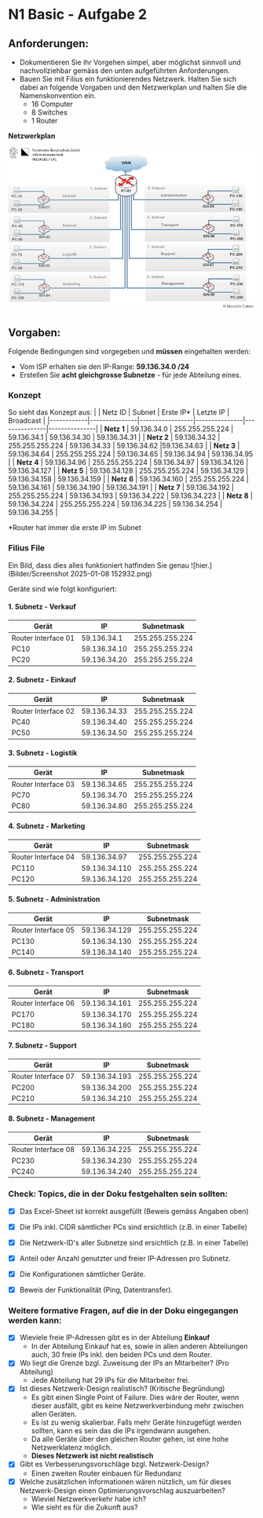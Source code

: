 # N1 Basic - Aufgabe 2


## Anforderungen:
- Dokumentieren Sie ihr Vorgehen simpel, aber möglichst sinnvoll und nachvollziehbar gemäss den unten aufgeführten Anforderungen. 
- Bauen Sie mit Filius ein funktionierendes Netzwerk. Halten Sie sich dabei an folgende Vorgaben und den Netzwerkplan und halten Sie die Namenskonvention ein.
    - 16 Computer
    -  8 Switches
    -  1 Router


**Netzwerkplan**


![Netzwerkplan](https://github.com/erionreci-5/M129/blob/main/Bilder/P1_2_Filius_800.jpg)


## Vorgaben:


Folgende Bedingungen sind vorgegeben und **müssen** eingehalten werden:


- Vom ISP erhalten sie den IP-Range: **59.136.34.0 /24**
- Erstellen Sie **acht gleichgrosse Subnetze** - für jede Abteilung eines.


### Konzept

So sieht das Konzept aus:
|            | Netz ID       | Subnet          | Erste IP*     | Letzte IP     | Broadcast     |
|------------|---------------|-----------------|---------------|---------------|---------------|
| **Netz 1** | 59.136.34.0   | 255.255.255.224 | 59.136.34.1   | 59.136.34.30  | 59.136.34.31  |
| **Netz 2** | 59.136.34.32  | 255.255.255.224 | 59.136.34.33  | 59.136.34.62  |59.136.34.63   |
| **Netz 3** | 59.136.34.64  | 255.255.255.224 | 59.136.34.65  | 59.136.34.94  | 59.136.34.95  |
| **Netz 4** | 59.136.34.96  | 255.255.255.224 | 59.136.34.97  | 59.136.34.126 | 59.136.34.127 |
| **Netz 5** | 59.136.34.128 | 255.255.255.224 | 59.136.34.129 | 59.136.34.158 | 59.136.34.159 |
| **Netz 6** | 59.136.34.160 | 255.255.255.224 | 59.136.34.161 | 59.136.34.190 | 59.136.34.191 |
| **Netz 7** | 59.136.34.192 | 255.255.255.224 | 59.136.34.193 | 59.136.34.222 | 59.136.34.223 |
| **Netz 8** | 59.136.34.224 | 255.255.255.224 | 59.136.34.225 | 59.136.34.254 | 59.136.34.255 |



*Router hat immer die erste IP im Subnet


### Filius File


Ein Bild, dass dies alles funktioniert hatfinden Sie genau ![hier.](Bilder/Screenshot 2025-01-08 152932.png)


Geräte sind wie folgt konfiguriert:


#### 1. Subnetz - Verkauf
| Gerät               | IP               | Subnetmask       |
|---------------------|------------------|------------------|
| Router Interface 01 | 59.136.34.1      | 255.255.255.224  |
| PC10                | 59.136.34.10     | 255.255.255.224  |
| PC20                | 59.136.34.20     | 255.255.255.224  |


#### 2. Subnetz - Einkauf
| Gerät               | IP              | Subnetmask       |
|---------------------|-----------------|------------------|
| Router Interface 02 | 59.136.34.33    | 255.255.255.224  |
| PC40                | 59.136.34.40    | 255.255.255.224  |
| PC50                | 59.136.34.50    | 255.255.255.224  |


#### 3. Subnetz - Logistik
| Gerät               | IP              | Subnetmask       |
|---------------------|-----------------|------------------|
| Router Interface 03 | 59.136.34.65    | 255.255.255.224  |
| PC70                | 59.136.34.70    | 255.255.255.224  |
| PC80                | 59.136.34.80    | 255.255.255.224  |


#### 4. Subnetz - Marketing
| Gerät               | IP              | Subnetmask       |
|---------------------|-----------------|------------------|
| Router Interface 04 | 59.136.34.97    | 255.255.255.224  |
| PC110               | 59.136.34.110   | 255.255.255.224  |
| PC120               | 59.136.34.120   | 255.255.255.224  |


#### 5. Subnetz - Administration
| Gerät               | IP              | Subnetmask       |
|---------------------|-----------------|------------------|
| Router Interface 05 | 59.136.34.129   | 255.255.255.224  |
| PC130               | 59.136.34.130   | 255.255.255.224  |
| PC140               | 59.136.34.140   | 255.255.255.224  |


#### 6. Subnetz - Transport
| Gerät               | IP              | Subnetmask       |
|---------------------|-----------------|------------------|
| Router Interface 06 | 59.136.34.161   | 255.255.255.224  |
| PC170               | 59.136.34.170   | 255.255.255.224  |
| PC180               | 59.136.34.180   | 255.255.255.224  |


#### 7. Subnetz - Support
| Gerät               | IP              | Subnetmask       |
|---------------------|-----------------|------------------|
| Router Interface 07 | 59.136.34.193   | 255.255.255.224  |
| PC200               | 59.136.34.200   | 255.255.255.224  |
| PC210               | 59.136.34.210   | 255.255.255.224  |


#### 8. Subnetz - Management
| Gerät               | IP              | Subnetmask       |
|---------------------|-----------------|------------------|
| Router Interface 08 | 59.136.34.225   | 255.255.255.224  |
| PC230               | 59.136.34.230   | 255.255.255.224  |
| PC240               | 59.136.34.240   | 255.255.255.224  |



### Check:   Topics, die in der Doku festgehalten sein sollten:
- [x] Das Excel-Sheet ist korrekt ausgefüllt (Beweis gemäss Angaben oben)
- [x] Die IPs inkl. CIDR sämtlicher PCs sind ersichtlich (z.B. in einer Tabelle)
- [x] Die Netzwerk-ID's aller Subnetze sind ersichtlich (z.B. in einer Tabelle)
- [x] Anteil oder Anzahl genutzter und freier IP-Adressen pro Subnetz.
- [x] Die Konfigurationen sämtlicher Geräte.
- [x] Beweis der Funktionalität (Ping, Datentransfer).


### Weitere formative Fragen, auf die in der Doku eingegangen werden kann:
- [x] Wieviele freie IP-Adressen gibt es in der Abteilung **Einkauf**
  - In der Abteilung Einkauf hat es, sowie in allen anderen Abteilungen auch, 30 freie IPs inkl. den beiden PCs und dem Router.
- [x] Wo liegt die Grenze bzgl. Zuweisung der IPs an Mitarbeiter? (Pro Abteilung)
  - Jede Abteilung hat 29 IPs für die Mitarbeiter frei.
- [x] Ist dieses Netzwerk-Design realistisch? (Kritische Begründung)
  - Es gibt einen Single Point of Failure. Dies wäre der Router, wenn dieser ausfällt, gibt es keine Netzwerkverbindung mehr zwischen allen Geräten.
  - Es ist zu wenig skalierbar. Falls mehr Geräte hinzugefügt werden sollten, kann es sein das die IPs irgendwann ausgehen.
  - Da alle Geräte über den gleichen Router gehen, ist eine hohe Netzwerklatenz möglich.
  - **Dieses Netzwerk ist nicht realistisch**
- [x] Gibt es Verbesserungsvorschläge bzgl. Netzwerk-Design?
  - Einen zweiten Router einbauen für Redundanz
- [x] Welche zusätzlichen Informationen wären nützlich, um für dieses Netzwerk-Design einen Optimierungsvorschlag auszuarbeiten?
  - Wieviel Netzwerkverkehr habe ich?
  - Wie sieht es für die Zukunft aus?
